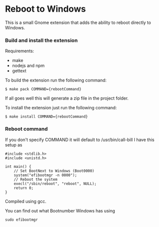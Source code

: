 # Reboot to Windows

This is a small Gnome extension that adds the ability to reboot directly to Windows.

### Build and install the extension

Requirements:

- make
- nodejs and npm
- gettext

To build the extension run the following command:

`$ make pack COMMAND={rebootCommand}`

If all goes well this will generate a zip file in the project folder.

To install the extension just run the following command:

`$ make install COMMAND={rebootCommand}`

### Reboot command

If you don't specify COMMAND it will default to /usr/bin/call-bill
I have this setup as
```
#include <stdlib.h>
#include <unistd.h>

int main() {
    // Set BootNext to Windows (Boot0000)
    system("efibootmgr -n 0000");
    // Reboot the system
    execl("/sbin/reboot", "reboot", NULL);
    return 0;
}
``` 
Compiled using gcc.

You can find out what Bootnumber Windows has using
```
sudo efibootmgr
```
